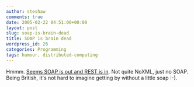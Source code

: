 ```yaml
---
author: steshaw
comments: true
date: 2005-02-22 04:51:00+00:00
layout: post
slug: soap-is-brain-dead
title: SOAP is brain dead
wordpress_id: 26
categories: Programming
tags: humour, distributed-computing
---
```


Hmmm. [Seems SOAP is out and REST is
in](http://www.artima.com/weblogs/viewpost.jsp?thread=95113). Not quite
NoXML, just no SOAP. Being British, it's not hard to imagine getting by
without  a little soap :-).
